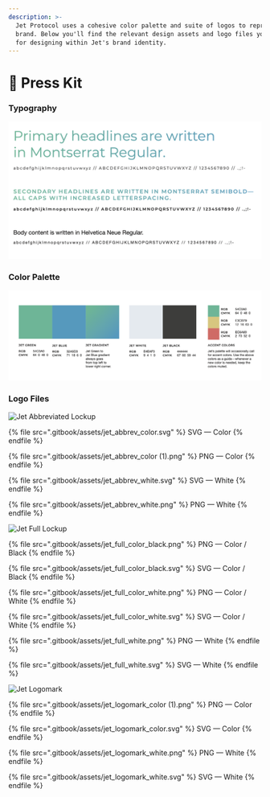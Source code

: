 ```yaml
---
description: >-
  Jet Protocol uses a cohesive color palette and suite of logos to represent the
  brand. Below you'll find the relevant design assets and logo files you'll need
  for designing within Jet's brand identity.
---
```


# 🔗 Press Kit

### Typography

![](<.gitbook/assets/screen-shot-2021-09-05-at-5.59.21-pm (1).png>)

###

### Color Palette

![](.gitbook/assets/screen-shot-2021-09-05-at-6.01.22-pm.png)

###

### Logo Files

![Jet Abbreviated Lockup](<.gitbook/assets/jet\_abbrev\_color (1).png>)

{% file src=".gitbook/assets/jet_abbrev_color.svg" %}
SVG — Color
{% endfile %}

{% file src=".gitbook/assets/jet_abbrev_color (1).png" %}
PNG — Color
{% endfile %}

{% file src=".gitbook/assets/jet_abbrev_white.svg" %}
SVG — White
{% endfile %}

{% file src=".gitbook/assets/jet_abbrev_white.png" %}
PNG — White
{% endfile %}



![Jet Full Lockup](<.gitbook/assets/jet\_full\_color\_black (1).png>)

{% file src=".gitbook/assets/jet_full_color_black.png" %}
PNG — Color / Black
{% endfile %}

{% file src=".gitbook/assets/jet_full_color_black.svg" %}
SVG — Color / Black
{% endfile %}

{% file src=".gitbook/assets/jet_full_color_white.png" %}
PNG — Color / White
{% endfile %}

{% file src=".gitbook/assets/jet_full_color_white.svg" %}
SVG — Color / White
{% endfile %}

{% file src=".gitbook/assets/jet_full_white.png" %}
PNG — White
{% endfile %}

{% file src=".gitbook/assets/jet_full_white.svg" %}
SVG — White
{% endfile %}



![Jet Logomark](.gitbook/assets/jet\_logomark\_color.png)

{% file src=".gitbook/assets/jet_logomark_color (1).png" %}
PNG — Color
{% endfile %}

{% file src=".gitbook/assets/jet_logomark_color.svg" %}
SVG — Color
{% endfile %}

{% file src=".gitbook/assets/jet_logomark_white.png" %}
PNG — White
{% endfile %}

{% file src=".gitbook/assets/jet_logomark_white.svg" %}
SVG — White
{% endfile %}

